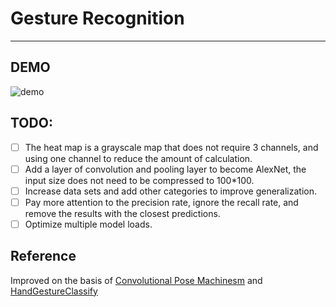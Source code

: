 ﻿# Gesture Recognition
---
## DEMO
![demo](./demo/demo.gif)

## TODO:
 - [ ] The heat map is a grayscale map that does not require 3 channels, and using one channel to reduce the amount of calculation.
 - [ ] Add a layer of convolution and pooling layer to become AlexNet, the input size does not need to be compressed to 100*100.
 - [ ] Increase data sets and add other categories to improve generalization.
 - [ ] Pay more attention to the precision rate, ignore the recall rate, and remove the results with the closest predictions.
 - [ ] Optimize multiple model loads.

## Reference
Improved on the basis of [Convolutional Pose Machinesm](https://github.com/ZheC/Realtime_Multi-Person_Pose_Estimation) and [HandGestureClassify](https://github.com/yyyerica/HandGestureClassify)




